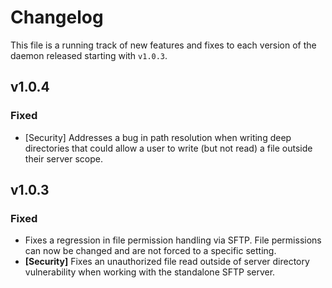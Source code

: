 # Changelog
This file is a running track of new features and fixes to each version of the daemon released starting with `v1.0.3`.

## v1.0.4
### Fixed
* [Security] Addresses a bug in path resolution when writing deep directories that could allow a user to write (but not read) a file outside their server scope.

## v1.0.3
### Fixed
* Fixes a regression in file permission handling via SFTP. File permissions can now be changed and are not forced to a specific setting.
* **[Security]** Fixes an unauthorized file read outside of server directory vulnerability when working with the standalone SFTP server.